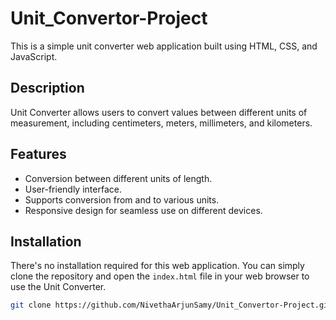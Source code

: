 # Unit_Convertor-Project

This is a simple unit converter web application built using HTML, CSS, and JavaScript.

## Description

Unit Converter allows users to convert values between different units of measurement, including centimeters, meters, millimeters, and kilometers.

## Features

- Conversion between different units of length.
- User-friendly interface.
- Supports conversion from and to various units.
- Responsive design for seamless use on different devices.

## Installation

There's no installation required for this web application. You can simply clone the repository and open the `index.html` file in your web browser to use the Unit Converter.

```bash
git clone https://github.com/NivethaArjunSamy/Unit_Convertor-Project.git
